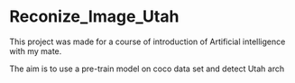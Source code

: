 # Reconize_Image_Utah

This project was made for a course of introduction of Artificial intelligence with my mate.

The aim is to use a pre-train model on coco data set and detect Utah arch

